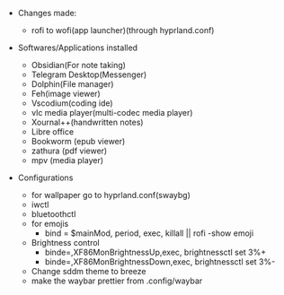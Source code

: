- Changes made: 
	- rofi to wofi(app launcher)(through hyprland.conf)


- Softwares/Applications installed
	- Obsidian(For note taking)
	- Telegram Desktop(Messenger)
	- Dolphin(File manager)
	- Feh(image viewer)
	- Vscodium(coding ide)
	- vlc media player(multi-codec media player)
	- Xournal++(handwritten notes)
	- Libre office 
	- Bookworm (epub viewer)
	- zathura (pdf viewer)
	- mpv (media player)
	
- Configurations
	- for wallpaper go to hyprland.conf(swaybg)
	- iwctl
	- bluetoothctl
	- for emojis
		- bind = $mainMod, period, exec, killall || rofi -show emoji
	- Brightness control
		- binde=,XF86MonBrightnessUp,exec, brightnessctl set 3%+
		- binde=,XF86MonBrightnessDown,exec, brightnessctl set 3%-
	- Change sddm theme to breeze 
	- make the waybar prettier from .config/waybar
